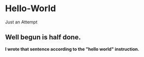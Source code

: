 # Hello-World
Just an Attempt
## Well begun is half done.
**I wrote that sentence according to the "hello world" instruction.**
